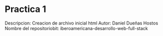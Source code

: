 # Practica 1
Descripcion: Creacion de archivo inicial html
Autor: Daniel Dueñas Hostos  
Nombre del repositoriobit: iberoamericana-desarrollo-web-full-stack
